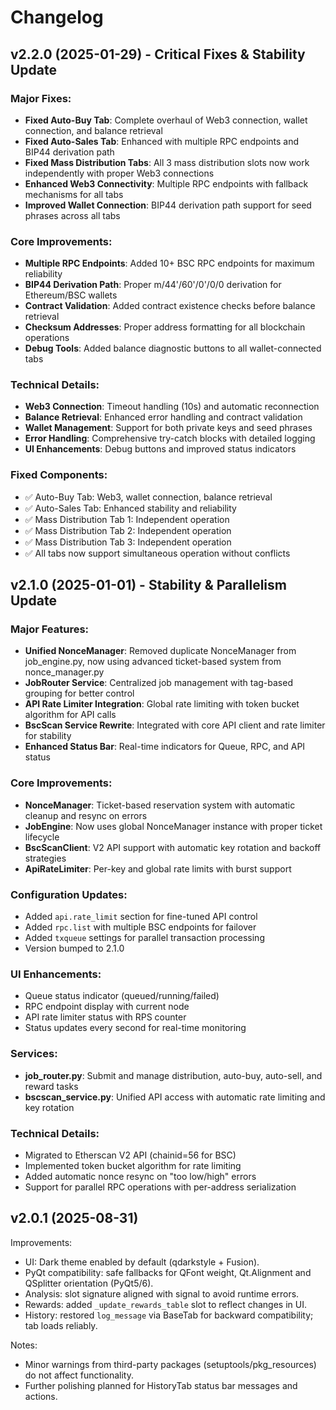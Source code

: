 # Changelog

## v2.2.0 (2025-01-29) - Critical Fixes & Stability Update

### Major Fixes:
- **Fixed Auto-Buy Tab**: Complete overhaul of Web3 connection, wallet connection, and balance retrieval
- **Fixed Auto-Sales Tab**: Enhanced with multiple RPC endpoints and BIP44 derivation path
- **Fixed Mass Distribution Tabs**: All 3 mass distribution slots now work independently with proper Web3 connections
- **Enhanced Web3 Connectivity**: Multiple RPC endpoints with fallback mechanisms for all tabs
- **Improved Wallet Connection**: BIP44 derivation path support for seed phrases across all tabs

### Core Improvements:
- **Multiple RPC Endpoints**: Added 10+ BSC RPC endpoints for maximum reliability
- **BIP44 Derivation Path**: Proper m/44'/60'/0'/0/0 derivation for Ethereum/BSC wallets
- **Contract Validation**: Added contract existence checks before balance retrieval
- **Checksum Addresses**: Proper address formatting for all blockchain operations
- **Debug Tools**: Added balance diagnostic buttons to all wallet-connected tabs

### Technical Details:
- **Web3 Connection**: Timeout handling (10s) and automatic reconnection
- **Balance Retrieval**: Enhanced error handling and contract validation
- **Wallet Management**: Support for both private keys and seed phrases
- **Error Handling**: Comprehensive try-catch blocks with detailed logging
- **UI Enhancements**: Debug buttons and improved status indicators

### Fixed Components:
- ✅ Auto-Buy Tab: Web3, wallet connection, balance retrieval
- ✅ Auto-Sales Tab: Enhanced stability and reliability  
- ✅ Mass Distribution Tab 1: Independent operation
- ✅ Mass Distribution Tab 2: Independent operation
- ✅ Mass Distribution Tab 3: Independent operation
- ✅ All tabs now support simultaneous operation without conflicts

## v2.1.0 (2025-01-01) - Stability & Parallelism Update

### Major Features:
- **Unified NonceManager**: Removed duplicate NonceManager from job_engine.py, now using advanced ticket-based system from nonce_manager.py
- **JobRouter Service**: Centralized job management with tag-based grouping for better control
- **API Rate Limiter Integration**: Global rate limiting with token bucket algorithm for API calls
- **BscScan Service Rewrite**: Integrated with core API client and rate limiter for stability
- **Enhanced Status Bar**: Real-time indicators for Queue, RPC, and API status

### Core Improvements:
- **NonceManager**: Ticket-based reservation system with automatic cleanup and resync on errors
- **JobEngine**: Now uses global NonceManager instance with proper ticket lifecycle
- **BscScanClient**: V2 API support with automatic key rotation and backoff strategies
- **ApiRateLimiter**: Per-key and global rate limits with burst support

### Configuration Updates:
- Added `api.rate_limit` section for fine-tuned API control
- Added `rpc.list` with multiple BSC endpoints for failover
- Added `txqueue` settings for parallel transaction processing
- Version bumped to 2.1.0

### UI Enhancements:
- Queue status indicator (queued/running/failed)
- RPC endpoint display with current node
- API rate limiter status with RPS counter
- Status updates every second for real-time monitoring

### Services:
- **job_router.py**: Submit and manage distribution, auto-buy, auto-sell, and reward tasks
- **bscscan_service.py**: Unified API access with automatic rate limiting and key rotation

### Technical Details:
- Migrated to Etherscan V2 API (chainid=56 for BSC)
- Implemented token bucket algorithm for rate limiting
- Added automatic nonce resync on "too low/high" errors
- Support for parallel RPC operations with per-address serialization

## v2.0.1 (2025-08-31)

Improvements:

- UI: Dark theme enabled by default (qdarkstyle + Fusion).
- PyQt compatibility: safe fallbacks for QFont weight, Qt.Alignment and QSplitter orientation (PyQt5/6).
- Analysis: slot signature aligned with signal to avoid runtime errors.
- Rewards: added `_update_rewards_table` slot to reflect changes in UI.
- History: restored `log_message` via BaseTab for backward compatibility; tab loads reliably.

Notes:

- Minor warnings from third-party packages (setuptools/pkg_resources) do not affect functionality.
- Further polishing planned for HistoryTab status bar messages and actions.
